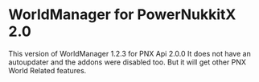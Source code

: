 # WorldManager for PowerNukkitX 2.0

This version of WorldManager 1.2.3 for PNX Api 2.0.0
It does not have an autoupdater and the addons were disabled too.
But it will get other PNX World Related features.
